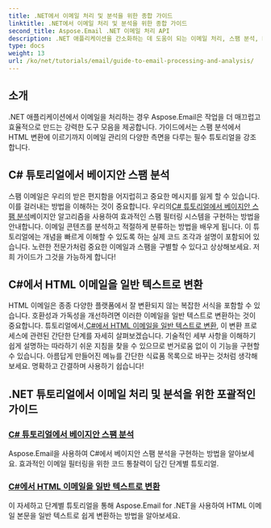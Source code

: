 ```yaml
---
title: .NET에서 이메일 처리 및 분석을 위한 종합 가이드
linktitle: .NET에서 이메일 처리 및 분석을 위한 종합 가이드
second_title: Aspose.Email .NET 이메일 처리 API
description: .NET 애플리케이션을 간소화하는 데 도움이 되는 이메일 처리, 스팸 분석, HTML 변환 등을 다루는 포괄적인 Aspose.Email for .NET 튜토리얼을 살펴보세요.
type: docs
weight: 13
url: /ko/net/tutorials/email/guide-to-email-processing-and-analysis/
---
```

## 소개

.NET 애플리케이션에서 이메일을 처리하는 경우 Aspose.Email은 작업을 더 매끄럽고 효율적으로 만드는 강력한 도구 모음을 제공합니다. 가이드에서는 스팸 분석에서 HTML 변환에 이르기까지 이메일 관리의 다양한 측면을 다루는 필수 튜토리얼을 강조합니다. 

## C# 튜토리얼에서 베이지안 스팸 분석
 스팸 이메일은 우리의 받은 편지함을 어지럽히고 중요한 메시지를 잃게 할 수 있습니다. 이를 걸러내는 방법을 이해하는 것이 중요합니다. 우리의[C# 튜토리얼에서 베이지안 스팸 분석](./bayesian-spam-analysis-in-csharp/)베이지안 알고리즘을 사용하여 효과적인 스팸 필터링 시스템을 구현하는 방법을 안내합니다. 이메일 콘텐츠를 분석하고 적절하게 분류하는 방법을 배우게 됩니다. 이 튜토리얼에는 개념을 빠르게 이해할 수 있도록 하는 실제 코드 조각과 설명이 포함되어 있습니다. 노련한 전문가처럼 중요한 이메일과 스팸을 구별할 수 있다고 상상해보세요. 저희 가이드가 그것을 가능하게 합니다!

## C#에서 HTML 이메일을 일반 텍스트로 변환
 HTML 이메일은 종종 다양한 플랫폼에서 잘 변환되지 않는 복잡한 서식을 포함할 수 있습니다. 호환성과 가독성을 개선하려면 이러한 이메일을 일반 텍스트로 변환하는 것이 중요합니다. 튜토리얼에서,[C#에서 HTML 이메일을 일반 텍스트로 변환](./convert-html-email-to-plain-text/), 이 변환 프로세스에 관련된 간단한 단계를 자세히 살펴보겠습니다. 기술적인 세부 사항을 이해하기 쉽게 설명하는 따라하기 쉬운 지침을 찾을 수 있으므로 번거로움 없이 이 기능을 구현할 수 있습니다. 아름답게 만들어진 메뉴를 간단한 식료품 목록으로 바꾸는 것처럼 생각해보세요. 명확하고 간결하며 사용하기 쉽습니다!

## .NET 튜토리얼에서 이메일 처리 및 분석을 위한 포괄적인 가이드
### [C# 튜토리얼에서 베이지안 스팸 분석](./bayesian-spam-analysis-in-csharp/)
Aspose.Email을 사용하여 C#에서 베이지안 스팸 분석을 구현하는 방법을 알아보세요. 효과적인 이메일 필터링을 위한 코드 통찰력이 담긴 단계별 튜토리얼.
### [C#에서 HTML 이메일을 일반 텍스트로 변환](./convert-html-email-to-plain-text/)
이 자세하고 단계별 튜토리얼을 통해 Aspose.Email for .NET을 사용하여 HTML 이메일 본문을 일반 텍스트로 쉽게 변환하는 방법을 알아보세요.